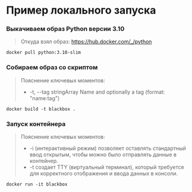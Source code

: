 # Пример локального запуска

### Выкачиваем образ Python версии 3.10
> Откуда взял образ: https://hub.docker.com/_/python
```shell
docker pull python:3.10-slim
```
### Собираем образ со скриптом
> Пояснение ключевых моментов:
>- -t, --tag stringArray   Name and optionally a tag (format: "name:tag")

```shell
docker build -t blackbox .
```
### Запуск контейнера
> Пояснение ключевых моментов:
>- -i (интерактивный режим) позволяет оставлять стандартный ввод открытым, чтобы можно было отправлять данные в контейнер.
>- -t создает TTY (виртуальный терминал), который требуется для корректного отображения и ввода данных в консоли.
```shell
docker run -it blackbox
```